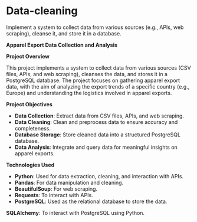 # Data-cleaning
Implement a system to collect data from various sources (e.g., APIs, web scraping), cleanse it, and store it in a database.

**Apparel Export Data Collection and Analysis**

**Project Overview**

This project implements a system to collect data from various sources (CSV files, APIs, and web scraping), cleanses the data, and stores it in a PostgreSQL database. The project focuses on gathering apparel export data, with the aim of analyzing the export trends of a specific country (e.g., Europe) and understanding the logistics involved in apparel exports.

**Project Objectives**

- **Data Collection**: Extract data from CSV files, APIs, and web scraping.
- **Data Cleaning**: Clean and preprocess data to ensure accuracy and completeness.
- **Database Storage**: Store cleaned data into a structured PostgreSQL database.
- **Data Analysis**: Integrate and query data for meaningful insights on apparel exports.


**Technologies Used**

- **Python**: Used for data extraction, cleaning, and interaction with APIs.
- **Pandas**: For data manipulation and cleaning.
- **BeautifulSoup**: For web scraping.
- **Requests**: To interact with APIs.
- **PostgreSQL**: Used as the relational database to store the data.

**SQLAlchemy**: To interact with PostgreSQL using Python.
